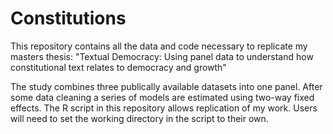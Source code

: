 # Constitutions
This repository contains all the data and code necessary to replicate my masters thesis: "Textual Democracy: Using panel data to understand how constitutional text relates to democracy and growth"

The study combines three publically available datasets into one panel. After some data cleaning a series of models are estimated using two-way fixed effects. The R script in this repository allows replication of my work. Users will need to set the working directory in the script to their own. 

